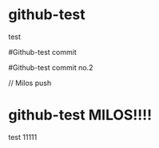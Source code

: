 # github-test
test


#Github-test commit


#Github-test commit no.2



// Milos push

# github-test MILOS!!!!
test 11111

